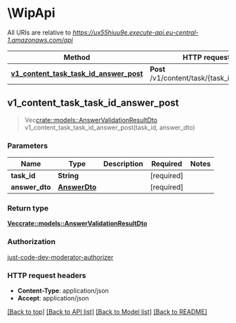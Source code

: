 # \WipApi

All URIs are relative to *https://ux55hiuu9e.execute-api.eu-central-1.amazonaws.com/api*

Method | HTTP request | Description
------------- | ------------- | -------------
[**v1_content_task_task_id_answer_post**](WipApi.md#v1_content_task_task_id_answer_post) | **Post** /v1/content/task/{task_id}/answer | 



## v1_content_task_task_id_answer_post

> Vec<crate::models::AnswerValidationResultDto> v1_content_task_task_id_answer_post(task_id, answer_dto)


### Parameters


Name | Type | Description  | Required | Notes
------------- | ------------- | ------------- | ------------- | -------------
**task_id** | **String** |  | [required] |
**answer_dto** | [**AnswerDto**](AnswerDto.md) |  | [required] |

### Return type

[**Vec<crate::models::AnswerValidationResultDto>**](AnswerValidationResultDto.md)

### Authorization

[just-code-dev-moderator-authorizer](../README.md#just-code-dev-moderator-authorizer)

### HTTP request headers

- **Content-Type**: application/json
- **Accept**: application/json

[[Back to top]](#) [[Back to API list]](../README.md#documentation-for-api-endpoints) [[Back to Model list]](../README.md#documentation-for-models) [[Back to README]](../README.md)


